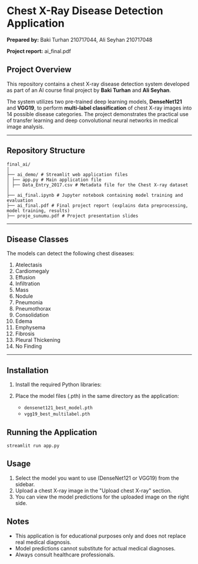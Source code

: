 # Chest X-Ray Disease Detection Application  

**Prepared by:** Baki Turhan 210717044, Ali Seyhan 210717048

**Project report:** ai_final.pdf

## Project Overview  

This repository contains a chest X-ray disease detection system developed as part of an AI course final project by **Baki Turhan** and **Ali Seyhan**.  

The system utilizes two pre-trained deep learning models, **DenseNet121** and **VGG19**, to perform **multi-label classification** of chest X-ray images into 14 possible disease categories. The project demonstrates the practical use of transfer learning and deep convolutional neural networks in medical image analysis.

---

## Repository Structure  

```
final_ai/
│
├── ai_demo/ # Streamlit web application files
│ ├── app.py # Main application file
│ ├── Data_Entry_2017.csv # Metadata file for the Chest X-ray dataset
│
├── ai_final.ipynb # Jupyter notebook containing model training and evaluation
├── ai_final.pdf # Final project report (explains data preprocessing, model training, results)
├── proje_sunumu.pdf # Project presentation slides
```

---

## Disease Classes  

The models can detect the following chest diseases:

1. Atelectasis  
2. Cardiomegaly  
3. Effusion  
4. Infiltration  
5. Mass  
6. Nodule  
7. Pneumonia  
8. Pneumothorax  
9. Consolidation  
10. Edema  
11. Emphysema  
12. Fibrosis  
13. Pleural Thickening  
14. No Finding  

---

## Installation  

1. Install the required Python libraries:
   
2. Place the model files (.pth) in the same directory as the application:
   - `densenet121_best_model.pth`
   - `vgg19_best_multilabel.pth`

## Running the Application

```
streamlit run app.py
```

## Usage

1. Select the model you want to use (DenseNet121 or VGG19) from the sidebar.
2. Upload a chest X-ray image in the "Upload chest X-ray" section.
3. You can view the model predictions for the uploaded image on the right side.

## Notes

- This application is for educational purposes only and does not replace real medical diagnosis.
- Model predictions cannot substitute for actual medical diagnoses.
- Always consult healthcare professionals. 
